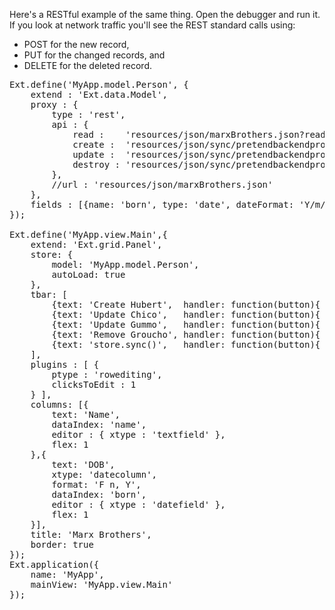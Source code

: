 Here's a RESTful example of the same thing. Open the debugger and run it. If you look at network
traffic you'll see the REST standard calls using:
- POST for the new record, 
- PUT for the changed records, and 
- DELETE for the deleted record.

<pre class="runnable run">
Ext.define('MyApp.model.Person', {
    extend : 'Ext.data.Model',
    proxy : {
        type : 'rest',
        api : { 
            read :    'resources/json/marxBrothers.json?read',
            create :  'resources/json/sync/pretendbackendprocess.json?create',
            update :  'resources/json/sync/pretendbackendprocess.json?update',
            destroy : 'resources/json/sync/pretendbackendprocess.json?destroy'
        },
        //url : 'resources/json/marxBrothers.json'
    },
    fields : [{name: 'born', type: 'date', dateFormat: 'Y/m/d'}]
});

Ext.define('MyApp.view.Main',{
    extend: 'Ext.grid.Panel',
    store: {
        model: 'MyApp.model.Person',
        autoLoad: true
    },
    tbar: [
        {text: 'Create Hubert',  handler: function(button){ button.up('grid').getStore().add({name: 'Hubert', born: '1892/10/21', died: '1977/04/21'});} },
        {text: 'Update Chico',   handler: function(button){ var r = button.up('grid').getStore().findRecord('name', 'Chico');r.set('name', 'Chico Leonard Marx');} },
        {text: 'Update Gummo',   handler: function(button){ var r = button.up('grid').getStore().findRecord('name', 'Gummo');r.set('name', 'Milton Gummo Marx');} },
        {text: 'Remove Groucho', handler: function(button){ var r = button.up('grid').getStore().findRecord('name', 'Groucho');button.up('grid').getStore().remove(r);} },
        {text: 'store.sync()',   handler: function(button){ button.up('grid').getStore().sync();} }
    ],
    plugins : [ {
        ptype : 'rowediting',
        clicksToEdit : 1
    } ],
    columns: [{
        text: 'Name',
        dataIndex: 'name',
        editor : { xtype : 'textfield' },
        flex: 1  
    },{ 
        text: 'DOB',
        xtype: 'datecolumn',
        format: 'F n, Y',
        dataIndex: 'born',
        editor : { xtype : 'datefield' },
        flex: 1  
    }],
    title: 'Marx Brothers',
    border: true
});
Ext.application({
    name: 'MyApp',
    mainView: 'MyApp.view.Main'
});
</pre>